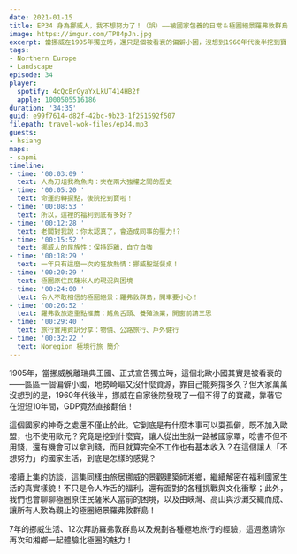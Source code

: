 ```yaml
---
date: 2021-01-15
title: EP34 身為挪威人，我不想努力了！（誤）——被國家包養的日常＆極圈絕景羅弗敦群島 ft. Noregion 極境行旅 王湘鄉
image: https://imgur.com/TP84pJn.jpg
excerpt: 當挪威在1905年獨立時，還只是個被看衰的偏僻小國，沒想到1960年代後半挖到寶，GDP直接翻倍！究竟挖到什麼寶，讓人從出生就一路被國家罩，甚至就算完全不工作也有基本收入？這集由旅居挪威的景觀建築師湘鄉，繼續解密在福利國家生活的真實樣貌；此外，我們也會聊聊極圈原住民薩米人當前的困境，以及由峽灣、高山與沙灘交織而成、讓所有人歎為觀止的極圈絕景羅弗敦群島！
tags:
- Northern Europe
- Landscape
episode: 34
player:
  spotify: 4cQcBrGyaYxLkUT414HB2f
  apple: 1000505516186
duration: '34:35'
guid: e99f7614-d82f-42bc-9b23-1f251592f507
filepath: travel-wok-files/ep34.mp3
guests:
- hsiang
maps:
- sapmi
timeline:
- time: '00:03:09 '
  text: 人為刀俎我為魚肉：夾在兩大強權之間的歷史
- time: '00:05:20 '
  text: 命運的轉捩點，後院挖到寶啦！
- time: '00:08:53 '
  text: 所以，這裡的福利到底有多好？
- time: '00:12:28 '
  text: 老闆對我說：你太認真了，會造成同事的壓力!?
- time: '00:15:52 '
  text: 挪威人的民族性：保持距離，自立自強
- time: '00:18:29 '
  text: 一年只有這麼一次的狂放熱情：挪威聖誕餐桌！
- time: '00:20:29 '
  text: 極圈原住民薩米人的現況與困境
- time: '00:24:00 '
  text: 令人不敢相信的極圈絕景：羅弗敦群島，開車要小心！
- time: '00:26:52 '
  text: 羅弗敦旅遊重點推薦：鱈魚舌頭、養殖漁業，開窗前請三思
- time: '00:29:40 '
  text: 旅行實用資訊分享：物價、公路旅行、戶外健行
- time: '00:32:22 '
  text: Noregion 極境行旅 簡介
---
```


1905年，當挪威脫離瑞典王國、正式宣告獨立時，這個北歐小國其實是被看衰的——區區一個偏僻小國，地勢崎嶇又沒什麼資源，靠自己能夠撐多久？但大家萬萬沒想到的是，1960年代後半，挪威在自家後院發現了一個不得了的寶藏，靠著它在短短10年間，GDP竟然直接翻倍！

這個國家的神奇之處還不僅止於此。它到底是有什麼本事可以耍孤僻，既不加入歐盟，也不使用歐元？究竟是挖到什麼寶，讓人從出生就一路被國家罩，唸書不但不用錢，還有機會可以拿到錢，而且就算完全不工作也有基本收入？在這個讓人「不想努力」的國家生活，到底是怎樣的感覺？

接續上集的訪談，這集同樣由旅居挪威的景觀建築師湘鄉，繼續解密在福利國家生活的真實樣貌！不只是令人咋舌的福利，還有面對的各種挑戰與文化衝擊；此外，我們也會聊聊極圈原住民薩米人當前的困境，以及由峽灣、高山與沙灘交織而成、讓所有人歎為觀止的極圈絕景羅弗敦群島！

7年的挪威生活、12次拜訪羅弗敦群島以及規劃各種極地旅行的經驗，這週邀請你再次和湘鄉一起體驗北極圈的魅力！



